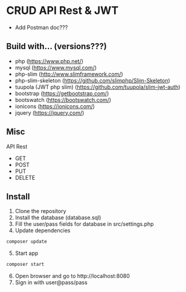# CRUD API Rest & JWT

- Add Postman doc???

## Build with... (versions???)
- php (https://www.php.net/)
- mysql (https://www.mysql.com/)
- php-slim (http://www.slimframework.com/)
- php-slim-skeleton (https://github.com/slimphp/Slim-Skeleton)
- tuupola (JWT php slim) (https://github.com/tuupola/slim-jwt-auth)
- bootstrap (https://getbootstrap.com/)
- bootswatch (https://bootswatch.com/)
- ionicons (https://ionicons.com/)
- jquery (https://jquery.com/)


## Misc
API Rest
- GET
- POST
- PUT
- DELETE


## Install 
1. Clone the repository
2. Install the database (database.sql)
3. Fill the user/pass fields for database in src/settings.php
4. Update dependencies
```sh
composer update
```
5. Start app 
```sh
composer start
```
6. Open browser and go to http://localhost:8080
7. Sign in with user@pass/pass
